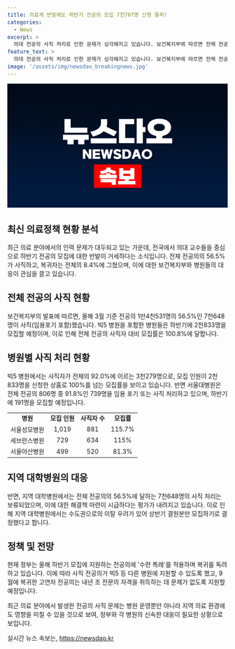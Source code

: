 ```yaml
---
title: 의료계 반발에도 하반기 전공의 모집 7천707명 신청 돌파!
categories:
  - News
excerpt: >
  의대 전공의 사직 처리로 인한 문제가 심각해지고 있습니다. 보건복지부에 따르면 전체 전공의의 56.5%가 사직하며, 이를 수습하기 위해 병원들이 하반기 전공의 모집을 준비 중이지만, 일부 병원은 기존 전공의의 자리를 충원하지 않을 계획이고, 지방 병원들은 사직 처리를 보류하는 등 상황은 복잡합니다. 특히, 서울대병원은 전공의 사직자의 91.8%를 처리하고, 하반기에 191명만 모집할 예정이라는데, 이에 대한 반발이 거세고 있습니다. 모집률은 100.8%인데도 모집이 준비되어 있지 않다고 지적되고 있습니다. 이에 대한 정부의 대책은 어떤 식으로 전개될지 주목되고 있습니다.
feature_text: >
  의대 전공의 사직 처리로 인한 문제가 심각해지고 있습니다. 보건복지부에 따르면 전체 전공의의 56.5%가 사직하며, 이를 수습하기 위해 병원들이 하반기 전공의 모집을 준비 중이지만, 일부 병원은 기존 전공의의 자리를 충원하지 않을 계획이고, 지방 병원들은 사직 처리를 보류하는 등 상황은 복잡합니다. 특히, 서울대병원은 전공의 사직자의 91.8%를 처리하고, 하반기에 191명만 모집할 예정이라는데, 이에 대한 반발이 거세고 있습니다. 모집률은 100.8%인데도 모집이 준비되어 있지 않다고 지적되고 있습니다. 이에 대한 정부의 대책은 어떤 식으로 전개될지 주목되고 있습니다.
image: '/assets/img/newsdao_breakingnews.jpg'
---
```


<p><img src="/assets/img/newsdao_breakingnews.jpg" alt="ontimetimes 속보" /></p>

<h2 data-ke-size="size26">최신 의료정책 현황 분석</h2>

<p data-ke-size="size16">최근 의료 분야에서의 인력 문제가 대두되고 있는 가운데, 전국에서 의대 교수들을 중심으로 하반기 전공의 모집에 대한 반발이 거세하다는 소식입니다. 전체 전공의의 56.5%가 사직하고, 복귀자는 전체의 8.4%에 그쳤으며, 이에 대한 보건복지부와 병원들의 대응이 관심을 끌고 있습니다.</p>

<h2 data-ke-size="size26">전체 전공의 사직 현황</h2>

<p data-ke-size="size16">보건복지부의 발표에 따르면, 올해 3월 기준 전공의 1만4천531명의 56.5%인 7천648명이 사직(임용포기 포함)했습니다. 빅5 병원을 포함한 병원들은 하반기에 2천833명을 모집할 예정이며, 이로 인해 전체 전공의 사직자 대비 모집률은 100.8%에 달합니다.</p>

<h2 data-ke-size="size26">병원별 사직 처리 현황</h2>

<p data-ke-size="size16">빅5 병원에서는 사직자가 전체의 92.0%에 이르는 3천279명으로, 모집 인원이 2천833명을 신청한 상홈로 100%를 넘는 모집률을 보이고 있습니다. 반면 서울대병원은 전체 전공의 806명 중 91.8%인 739명을 임용 포기 또는 사직 처리하고 있으며, 하반기에 191명을 모집할 예정입니다.</p>

<table>
    <tbody>
        <tr>
            <td style="text-align: center; height: 17px;"><b>병원</b></td>
            <td style="text-align: center; height: 17px;"><b>모집 인원</b></td>
            <td style="text-align: center; height: 17px;"><b>사직자 수</b></td>
            <td style="text-align: center; height: 17px;"><b>모집률</b></td>
        </tr>
        <tr>
            <td style="text-align: center; height: 17px;">서울성모병원</td>
            <td style="text-align: center; height: 17px;">1,019</td>
            <td style="text-align: center; height: 17px;">881</td>
            <td style="text-align: center; height: 17px;">115.7%</td>
        </tr>
        <tr>
            <td style="text-align: center; height: 17px;">세브란스병원</td>
            <td style="text-align: center; height: 17px;">729</td>
            <td style="text-align: center; height: 17px;">634</td>
            <td style="text-align: center; height: 17px;">115%</td>
        </tr>
        <tr>
            <td style="text-align: center; height: 17px;">서울아산병원</td>
            <td style="text-align: center; height: 17px;">499</td>
            <td style="text-align: center; height: 17px;">520</td>
            <td style="text-align: center; height: 17px;">81.3%</td>
        </tr>
    </tbody>
</table>

<h2 data-ke-size="size26">지역 대학병원의 대응</h2>

<p data-ke-size="size16">반면, 지역 대학병원에서는 전체 전공의의 56.5%에 달하는 7천648명의 사직 처리는 보류되었으며, 이에 대한 해결책 마련이 시급하다는 평가가 내려지고 있습니다. 이로 인해 지역 대학병원에서는 수도권으로의 이탈 우려가 있어 상반기 결원분만 모집하기로 결정했다고 합니다.</p>

<h2 data-ke-size="size26">정책 및 전망</h2>

<p data-ke-size="size16">현재 정부는 올해 하반기 모집에 지원하는 전공의에 '수련 특례'를 적용하며 복귀를 독려하고 있습니다. 이에 따라 사직 전공의가 빅5 등 다른 병원에 지원할 수 있도록 했고, 9월에 복귀한 고연차 전공의는 내년 초 전문의 자격을 취득하는 데 문제가 없도록 지원할 예정입니다.</p>

<p data-ke-size="size16">최근 의료 분야에서 발생한 전공의 사직 문제는 병원 운영뿐만 아니라 지역 의료 환경에도 영향을 미칠 수 있을 것으로 보여, 정부와 각 병원의 신속한 대응이 필요한 상황으로 보입니다.</p>
실시간 뉴스 속보는, <a href="https://newsdao.kr" rel="dofollow">https://newsdao.kr</a>


